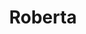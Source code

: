 ---
layout: piece
collection_: paintings
title: Roberta
image: roberta.jpg
media: Acrylic
dimensions: 8 ½ x 11
description: Painted with popsicle sticks on board.
price: $80
create_date: 2014
---